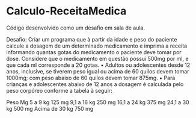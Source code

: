 # Calculo-ReceitaMedica
Código desenvolvido como um desafio em sala de aula.

Desafio: Criar um programa que à partir da idade e peso do paciente calcule 
a dosagem de um determinado medicamento e imprima a receita 
informando quantas gotas do medicamento o paciente deve tomar 
por dose. Considere que o medicamento em questão possui 
500mg por ml, e que cada ml corresponde a 20 gotas.
▪ Adultos ou adolescentes desde 12 anos, inclusive, se tiverem 
peso igual ou acima de 60 quilos devem tomar 1000mg; com 
peso abaixo de 60 quilos devem tomar 875mg.
▪ Para crianças e adolescentes abaixo de 12 anos a dosagem é 
calculada pelo peso corpóreo conforme a tabela à seguir:

  Peso              Mg
5 a 9 kg          125 mg
9,1 a 16 kg       250 mg
16,1 a 24 kg      375 mg
24,1 a 30 kg      500 mg
Acima de 30 kg    750 mg

